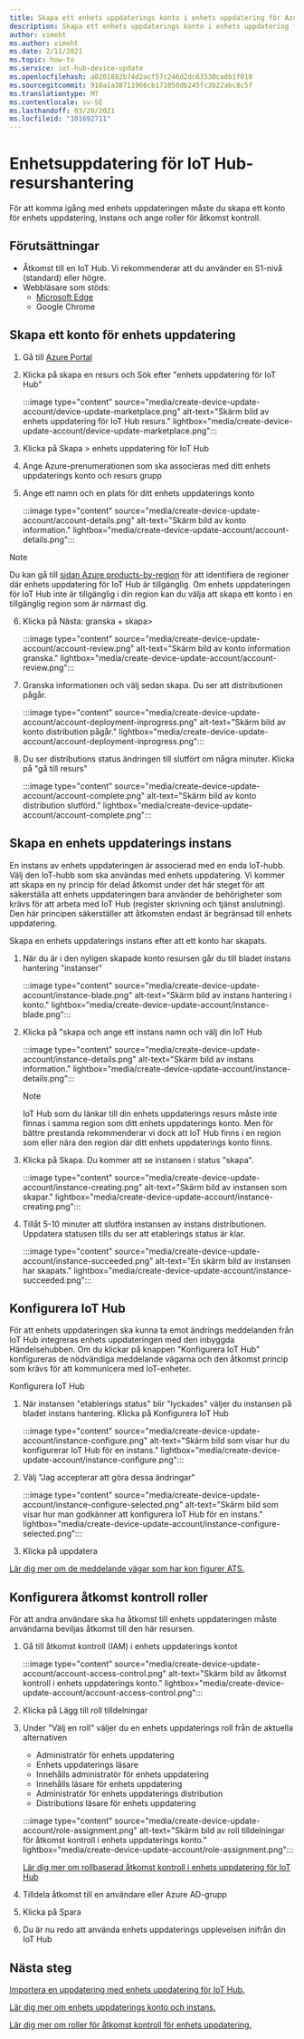 ```yaml
---
title: Skapa ett enhets uppdaterings konto i enhets uppdatering för Azure IoT Hub | Microsoft Docs
description: Skapa ett enhets uppdaterings konto i enhets uppdatering för Azure IoT Hub.
author: vimeht
ms.author: vimeht
ms.date: 2/11/2021
ms.topic: how-to
ms.service: iot-hub-device-update
ms.openlocfilehash: a0201882b74d2acf57c246d2dc63530ca8b1f010
ms.sourcegitcommit: 910a1a38711966cb171050db245fc3b22abc8c5f
ms.translationtype: MT
ms.contentlocale: sv-SE
ms.lasthandoff: 03/20/2021
ms.locfileid: "101692711"
---
```

# <a name="device-update-for-iot-hub-resource-management"></a>Enhetsuppdatering för IoT Hub-resurshantering

För att komma igång med enhets uppdateringen måste du skapa ett konto för enhets uppdatering, instans och ange roller för åtkomst kontroll. 

## <a name="prerequisites"></a>Förutsättningar

* Åtkomst till en IoT Hub. Vi rekommenderar att du använder en S1-nivå (standard) eller högre. 
* Webbläsare som stöds:
  * [Microsoft Edge](https://www.microsoft.com/edge)
  * Google Chrome

## <a name="create-a-device-update-account"></a>Skapa ett konto för enhets uppdatering

1. Gå till [Azure Portal](https://portal.azure.com)

2. Klicka på skapa en resurs och Sök efter "enhets uppdatering för IoT Hub"

   :::image type="content" source="media/create-device-update-account/device-update-marketplace.png" alt-text="Skärm bild av enhets uppdatering för IoT Hub resurs." lightbox="media/create-device-update-account/device-update-marketplace.png":::

3. Klicka på Skapa > enhets uppdatering för IoT Hub

4. Ange Azure-prenumerationen som ska associeras med ditt enhets uppdaterings konto och resurs grupp

5. Ange ett namn och en plats för ditt enhets uppdaterings konto

   :::image type="content" source="media/create-device-update-account/account-details.png" alt-text="Skärm bild av konto information." lightbox="media/create-device-update-account/account-details.png":::

 > [!NOTE]
 > Du kan gå till [sidan Azure products-by-region](https://azure.microsoft.com/global-infrastructure/services/?products=iot-hub) för att identifiera de regioner där enhets uppdatering för IoT Hub är tillgänglig. Om enhets uppdateringen för IoT Hub inte är tillgänglig i din region kan du välja att skapa ett konto i en tillgänglig region som är närmast dig. 

6. Klicka på Nästa: granska + skapa>

   :::image type="content" source="media/create-device-update-account/account-review.png" alt-text="Skärm bild av konto information granska." lightbox="media/create-device-update-account/account-review.png":::

7. Granska informationen och välj sedan skapa. Du ser att distributionen pågår. 

   :::image type="content" source="media/create-device-update-account/account-deployment-inprogress.png" alt-text="Skärm bild av konto distribution pågår." lightbox="media/create-device-update-account/account-deployment-inprogress.png":::

8. Du ser distributions status ändringen till slutfört om några minuter. Klicka på "gå till resurs"

   :::image type="content" source="media/create-device-update-account/account-complete.png" alt-text="Skärm bild av konto distribution slutförd." lightbox="media/create-device-update-account/account-complete.png":::

## <a name="create-a-device-update-instance"></a>Skapa en enhets uppdaterings instans 

En instans av enhets uppdateringen är associerad med en enda IoT-hubb. Välj den IoT-hubb som ska användas med enhets uppdatering. Vi kommer att skapa en ny princip för delad åtkomst under det här steget för att säkerställa att enhets uppdateringen bara använder de behörigheter som krävs för att arbeta med IoT Hub (register skrivning och tjänst anslutning). Den här principen säkerställer att åtkomsten endast är begränsad till enhets uppdatering.

Skapa en enhets uppdaterings instans efter att ett konto har skapats.

1. När du är i den nyligen skapade konto resursen går du till bladet instans hantering "instanser"

   :::image type="content" source="media/create-device-update-account/instance-blade.png" alt-text="Skärm bild av instans hantering i konto." lightbox="media/create-device-update-account/instance-blade.png":::

2. Klicka på "skapa och ange ett instans namn och välj din IoT Hub

   :::image type="content" source="media/create-device-update-account/instance-details.png" alt-text="Skärm bild av instans information." lightbox="media/create-device-update-account/instance-details.png":::

   > [!NOTE] 
   > IoT Hub som du länkar till din enhets uppdaterings resurs måste inte finnas i samma region som ditt enhets uppdaterings konto. Men för bättre prestanda rekommenderar vi dock att IoT Hub finns i en region som eller nära den region där ditt enhets uppdaterings konto finns. 

3. Klicka på Skapa. Du kommer att se instansen i status "skapa". 

   :::image type="content" source="media/create-device-update-account/instance-creating.png" alt-text="Skärm bild av instansen som skapar." lightbox="media/create-device-update-account/instance-creating.png":::

4. Tillåt 5-10 minuter att slutföra instansen av instans distributionen. Uppdatera statusen tills du ser att etablerings status är klar.

   :::image type="content" source="media/create-device-update-account/instance-succeeded.png" alt-text="En skärm bild av instansen har skapats." lightbox="media/create-device-update-account/instance-succeeded.png":::

## <a name="configure-iot-hub"></a>Konfigurera IoT Hub 

För att enhets uppdateringen ska kunna ta emot ändrings meddelanden från IoT Hub integreras enhets uppdateringen med den inbyggda Händelsehubben. Om du klickar på knappen "Konfigurera IoT Hub" konfigureras de nödvändiga meddelande vägarna och den åtkomst princip som krävs för att kommunicera med IoT-enheter. 

Konfigurera IoT Hub

1. När instansen "etablerings status" blir "lyckades" väljer du instansen på bladet instans hantering. Klicka på Konfigurera IoT Hub

   :::image type="content" source="media/create-device-update-account/instance-configure.png" alt-text="Skärm bild som visar hur du konfigurerar IoT Hub för en instans." lightbox="media/create-device-update-account/instance-configure.png":::

2. Välj "Jag accepterar att göra dessa ändringar"

   :::image type="content" source="media/create-device-update-account/instance-configure-selected.png" alt-text="Skärm bild som visar hur man godkänner att konfigurera IoT Hub för en instans." lightbox="media/create-device-update-account/instance-configure-selected.png":::

3. Klicka på uppdatera

[Lär dig mer om de meddelande vägar som har kon figurer ATS.](device-update-resources.md) 


## <a name="configure-access-control-roles"></a>Konfigurera åtkomst kontroll roller

För att andra användare ska ha åtkomst till enhets uppdateringen måste användarna beviljas åtkomst till den här resursen. 

1. Gå till åtkomst kontroll (IAM) i enhets uppdaterings kontot

   :::image type="content" source="media/create-device-update-account/account-access-control.png" alt-text="Skärm bild av åtkomst kontroll i enhets uppdaterings konto." lightbox="media/create-device-update-account/account-access-control.png":::

2. Klicka på Lägg till roll tilldelningar

3. Under "Välj en roll" väljer du en enhets uppdaterings roll från de aktuella alternativen
     - Administratör för enhets uppdatering
     - Enhets uppdaterings läsare
     - Innehålls administratör för enhets uppdatering
     - Innehålls läsare för enhets uppdatering
     - Administratör för enhets uppdaterings distribution
     - Distributions läsare för enhets uppdatering
     
   :::image type="content" source="media/create-device-update-account/role-assignment.png" alt-text="Skärm bild av roll tilldelningar för åtkomst kontroll i enhets uppdaterings konto." lightbox="media/create-device-update-account/role-assignment.png":::
    
    [Lär dig mer om rollbaserad åtkomst kontroll i enhets uppdatering för IoT Hub](device-update-control-access.md) 
    
4. Tilldela åtkomst till en användare eller Azure AD-grupp
5. Klicka på Spara
6. Du är nu redo att använda enhets uppdaterings upplevelsen inifrån din IoT Hub

## <a name="next-steps"></a>Nästa steg

[Importera en uppdatering med enhets uppdatering för IoT Hub.](import-update.md)

[Lär dig mer om enhets uppdaterings konto och instans.](device-update-resources.md) 

[Lär dig mer om roller för åtkomst kontroll för enhets uppdatering. ](device-update-control-access.md) 

